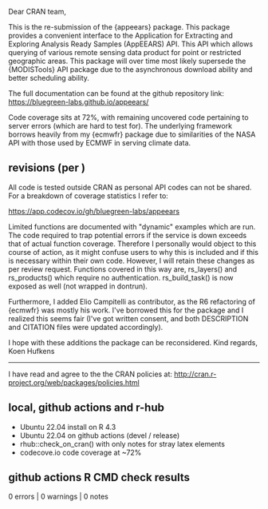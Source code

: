 Dear CRAN team,

This is the re-submission of the {appeears} package. This package provides a
convenient interface to the Application for Extracting and Exploring Analysis
Ready Samples (AppEEARS) API. This API which allows querying of various remote
sensing data product for point or restricted geographic areas. This package will
over time most likely supersede the {MODISTools} API package due to the 
asynchronous download ability and better scheduling ability.

The full documentation can be found at the github repository link:
https://bluegreen-labs.github.io/appeears/

Code coverage sits at 72%, with remaining uncovered code pertaining to server
errors (which are hard to test for). The underlying framework borrows heavily
from my {ecmwfr} package due to similarities of the NASA API with those used
by ECMWF in serving climate data.

## revisions (per )

All code is tested outside CRAN as personal API codes can not be shared. For
a breakdown of coverage statistics I refer to:

https://app.codecov.io/gh/bluegreen-labs/appeears

Limited functions are documented with "dynamic" examples which are run.
The code required to trap potential errors if the service is down
exceeds that of actual function coverage. Therefore I personally would object 
to this course of action, as it might confuse users to why this is included and if
this is necessary within their own code. However, I will retain these changes
as per review request. Functions covered in this way are, rs_layers() and 
rs_products() which require no authentication. rs_build_task() is now exposed
as well (not wrapped in dontrun).

Furthermore, I added Elio Campitelli as contributor, as the R6 refactoring of 
{ecmwfr} was mostly his work. I've borrowed this for the package and I
realized this seems fair (I've got written consent, and both DESCRIPTION and 
CITATION files were updated accordingly).

I hope with these additions the package can be reconsidered.
Kind regards,
Koen Hufkens

--- 

I have read and agree to the the CRAN policies at:
http://cran.r-project.org/web/packages/policies.html

## local, github actions and r-hub

- Ubuntu 22.04 install on R 4.3
- Ubuntu 22.04 on github actions (devel / release)
- rhub::check_on_cran() with only notes for stray latex elements
- codecove.io code coverage at ~72%

## github actions R CMD check results

0 errors | 0 warnings | 0 notes

